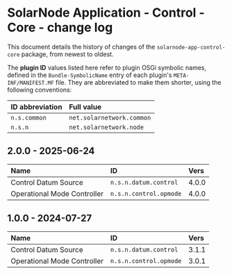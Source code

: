 # SolarNode Application - Control - Core - change log

This document details the history of changes of the `solarnode-app-control-core` package, from
newest to oldest.

The **plugin ID** values listed here refer to plugin OSGi symbolic names, defined in the
`Bundle-SymbolicName` entry of each plugin's `META-INF/MANIFEST.MF` file. They are abbreviated to
make them shorter, using the following conventions:

| ID abbreviation | Full value                |
|:----------------|:--------------------------|
| `n.s.common`    | `net.solarnetwork.common` |
| `n.s.n`         | `net.solarnetwork.node`   |

## 2.0.0 - 2025-06-24

| Name                        | ID                     | Vers  |
|:----------------------------|:-----------------------|:------|
| Control Datum Source        | `n.s.n.datum.control`  | 4.0.0 |
| Operational Mode Controller | `n.s.n.control.opmode` | 4.0.0 |


## 1.0.0 - 2024-07-27

| Name                        | ID                     | Vers  |
|:----------------------------|:-----------------------|:------|
| Control Datum Source        | `n.s.n.datum.control`  | 3.1.1 |
| Operational Mode Controller | `n.s.n.control.opmode` | 3.0.1 |
